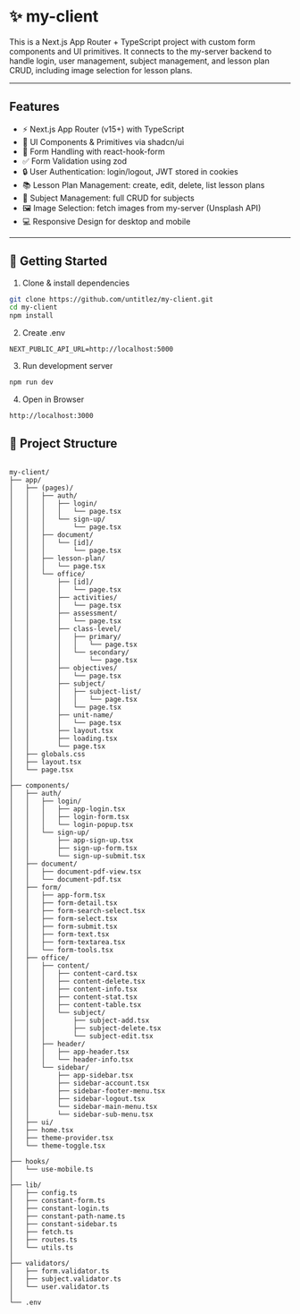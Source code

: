 # ✨ my-client

This is a Next.js App Router + TypeScript project with custom form components and UI primitives.
It connects to the my-server backend to handle login, user management, subject management, and lesson plan CRUD, including image selection for lesson plans.

---

## Features

- ⚡ Next.js App Router (v15+) with TypeScript
- 🎨 UI Components & Primitives via shadcn/ui
- 📝 Form Handling with react-hook-form
- ✅ Form Validation using zod
- 🔒 User Authentication: login/logout, JWT stored in cookies
- 📚 Lesson Plan Management: create, edit, delete, list lesson plans
- 📖 Subject Management: full CRUD for subjects
- 🖼️ Image Selection: fetch images from my-server (Unsplash API)
- 💻 Responsive Design for desktop and mobile

---

## 🚀 Getting Started

1. Clone & install dependencies

```bash
git clone https://github.com/untitlez/my-client.git
cd my-client
npm install
```

2. Create .env

```env
NEXT_PUBLIC_API_URL=http://localhost:5000
```

3. Run development server

```bash
npm run dev
```

4. Open in Browser

```bash
http://localhost:3000
```

## 📂 Project Structure

```plaintext

my-client/
├── app/                             
│   ├── (pages)/
│   │   ├── auth/
│   │   │   ├── login/
│   │   │   │   └── page.tsx
│   │   │   └── sign-up/
│   │   │       └── page.tsx
│   │   ├── document/
│   │   │   └── [id]/
│   │   │       └── page.tsx
│   │   ├── lesson-plan/
│   │   │   └── page.tsx
│   │   └── office/
│   │       ├── [id]/
│   │       │   └── page.tsx
│   │       ├── activities/
│   │       │   └── page.tsx
│   │       ├── assessment/
│   │       │   └── page.tsx
│   │       ├── class-level/
│   │       │   ├── primary/
│   │       │   │   └── page.tsx
│   │       │   └── secondary/
│   │       │       └── page.tsx
│   │       ├── objectives/
│   │       │   └── page.tsx
│   │       ├── subject/
│   │       │   ├── subject-list/
│   │       │   │   └── page.tsx
│   │       │   └── page.tsx
│   │       ├── unit-name/
│   │       │   └── page.tsx
│   │       ├── layout.tsx
│   │       ├── loading.tsx
│   │       └── page.tsx
│   ├── globals.css
│   ├── layout.tsx
│   └── page.tsx
│
├── components/                    
│   ├── auth/
│   │   ├── login/
│   │   │   ├── app-login.tsx
│   │   │   ├── login-form.tsx
│   │   │   └── login-popup.tsx
│   │   └── sign-up/
│   │       ├── app-sign-up.tsx
│   │       ├── sign-up-form.tsx
│   │       └── sign-up-submit.tsx
│   ├── document/
│   │   ├── document-pdf-view.tsx
│   │   └── document-pdf.tsx
│   ├── form/
│   │   ├── app-form.tsx
│   │   ├── form-detail.tsx
│   │   ├── form-search-select.tsx
│   │   ├── form-select.tsx
│   │   ├── form-submit.tsx
│   │   ├── form-text.tsx
│   │   ├── form-textarea.tsx
│   │   └── form-tools.tsx
│   ├── office/
│   │   ├── content/
│   │   │   ├── content-card.tsx
│   │   │   ├── content-delete.tsx
│   │   │   ├── content-info.tsx
│   │   │   ├── content-stat.tsx
│   │   │   ├── content-table.tsx
│   │   │   └── subject/
│   │   │       ├── subject-add.tsx
│   │   │       ├── subject-delete.tsx
│   │   │       └── subject-edit.tsx
│   │   ├── header/
│   │   │   ├── app-header.tsx
│   │   │   └── header-info.tsx
│   │   └── sidebar/
│   │       ├── app-sidebar.tsx
│   │       ├── sidebar-account.tsx
│   │       ├── sidebar-footer-menu.tsx
│   │       ├── sidebar-logout.tsx
│   │       └── sidebar-main-menu.tsx
│   │       └── sidebar-sub-menu.tsx
│   ├── ui/
│   ├── home.tsx
│   ├── theme-provider.tsx
│   └── theme-toggle.tsx
│
├── hooks/
│   └── use-mobile.ts
│
├── lib/
│   ├── config.ts
│   ├── constant-form.ts
│   ├── constant-login.ts
│   ├── constant-path-name.ts
│   ├── constant-sidebar.ts
│   ├── fetch.ts
│   ├── routes.ts
│   └── utils.ts
│
├── validators/
│   ├── form.validator.ts
│   ├── subject.validator.ts
│   └── user.validator.ts
│
└── .env
```
